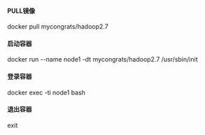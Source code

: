 #### PULL镜像
docker pull mycongrats/hadoop2.7
#### 启动容器
docker run --name node1 -dt mycongrats/hadoop2.7 /usr/sbin/init
#### 登录容器
docker exec -ti node1 bash
#### 退出容器
exit
